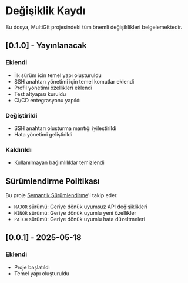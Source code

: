 # Değişiklik Kaydı

Bu dosya, MultiGit projesindeki tüm önemli değişiklikleri belgelemektedir.

## [0.1.0] - Yayınlanacak

### Eklendi
- İlk sürüm için temel yapı oluşturuldu
- SSH anahtarı yönetimi için temel komutlar eklendi
- Profil yönetimi özellikleri eklendi
- Test altyapısı kuruldu
- CI/CD entegrasyonu yapıldı

### Değiştirildi
- SSH anahtarı oluşturma mantığı iyileştirildi
- Hata yönetimi geliştirildi

### Kaldırıldı
- Kullanılmayan bağımlılıklar temizlendi

## Sürümlendirme Politikası

Bu proje [Semantik Sürümlendirme](https://semver.org/)'i takip eder.
- `MAJOR` sürümü: Geriye dönük uyumsuz API değişiklikleri
- `MINOR` sürümü: Geriye dönük uyumlu yeni özellikler
- `PATCH` sürümü: Geriye dönük uyumlu hata düzeltmeleri

## [0.0.1] - 2025-05-18

### Eklendi
- Proje başlatıldı
- Temel yapı oluşturuldu
